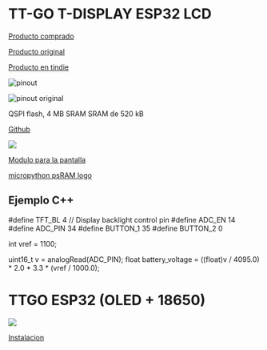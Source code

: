# TT-GO T-DISPLAY ESP32 LCD

[Producto comprado](https://es.aliexpress.com/item/4000296985840.html)

[Producto original](https://es.aliexpress.com/item/33048962331.html)

[Producto en tindie](https://www.tindie.com/products/ttgo/lilygor-ttgo-t-display-esp32-wifibluetooth-module/)

![pinout](https://ae01.alicdn.com/kf/H55f08657882b4f57a8143687eed0ed25j.jpg)


![pinout original](https://ae01.alicdn.com/kf/H39c2130da52e43e7ac7ccee871075b46E.jpg)




QSPI flash, 4 MB
SRAM	SRAM de 520 kB

[Github](https://github.com/Xinyuan-LilyGO/TTGO-T-Display)

![](https://ae01.alicdn.com/kf/HTB1Dif0XND1gK0jSZFKq6AJrVXas.jpg)

[Modulo para la pantalla](https://github.com/devbis/st7789py_mpy)

[micropython psRAM logo](https://github.com/loboris/MicroPython_ESP32_psRAM_LoBo/issues/310)

## Ejemplo C++

#define TFT_BL          4  // Display backlight control pin
#define ADC_EN          14
#define ADC_PIN         34
#define BUTTON_1        35
#define BUTTON_2        0

int vref = 1100;

uint16_t v = analogRead(ADC_PIN);
float battery_voltage = ((float)v / 4095.0) * 2.0 * 3.3 * (vref / 1000.0);

# TTGO ESP32 (OLED + 18650)

![](http://forums.4fips.com/2018/4fips.com_esp32_ttgo_oled_lcd_18650_wifi_bluetooth_module.jpg)

[Instalacion](https://forums.4fips.com/viewtopic.php?f=3&t=6905)